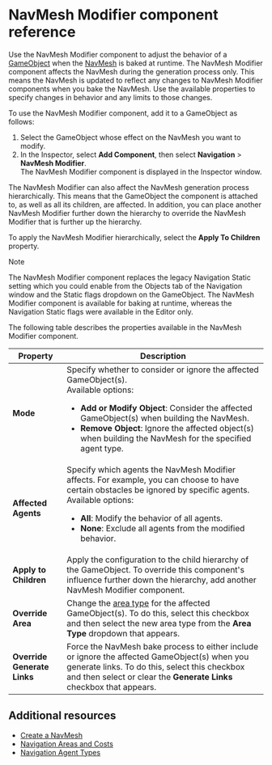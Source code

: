 # NavMesh Modifier component reference

Use the NavMesh Modifier component to adjust the behavior of a [GameObject][1] when the [NavMesh][2] is baked at runtime. The NavMesh Modifier component affects the NavMesh during the generation process only. This means the NavMesh is updated to reflect any changes to NavMesh Modifier components when you bake the NavMesh. Use the available properties to specify changes in behavior and any limits to those changes.

To use the NavMesh Modifier component, add it to a GameObject as follows:
1. Select the GameObject whose effect on the NavMesh you want to modify.
2. In the Inspector, select **Add Component**, then select **Navigation** &gt; **NavMesh Modifier**. <br/> The NavMesh Modifier component is displayed in the Inspector window.

The NavMesh Modifier can also affect the NavMesh generation process hierarchically. This means that the GameObject the component is attached to, as well as all its children, are affected. In addition, you can place another NavMesh Modifier further down the hierarchy to override the NavMesh Modifier that is further up the hierarchy.

To apply the NavMesh Modifier hierarchically, select the **Apply To Children** property.

> [!Note]
> The NavMesh Modifier component replaces the legacy Navigation Static setting which you could enable from the Objects tab of the Navigation window and the Static flags dropdown on the GameObject. The NavMesh Modifier component is available for baking at runtime, whereas the Navigation Static flags were available in the Editor only.

The following table describes the properties available in the NavMesh Modifier component.

| Property | Description |
| --- | --- |
| **Mode** | Specify whether to consider or ignore the affected GameObject(s). <br/>Available options: <ul><li>**Add or Modify Object**: Consider the affected GameObject(s) when building the NavMesh.</li><li>**Remove Object**: Ignore the affected object(s) when building the NavMesh for the specified agent type.</li></ul> |
| **Affected Agents** | Specify which agents the NavMesh Modifier affects. For example, you can choose to have certain obstacles be ignored by specific agents. <br/>Available options: <ul><li>**All**: Modify the behavior of all agents.</li><li>**None**: Exclude all agents from the modified behavior.</li></ul> |
| **Apply to Children** | Apply the configuration to the child hierarchy of the GameObject. To override this component's influence further down the hierarchy, add another NavMesh Modifier component. |
| **Override Area** | Change the [area type](AreasAndCosts.md) for the affected GameObject(s). To do this, select this checkbox and then select the new area type from the **Area Type** dropdown that appears. |
| **Override Generate Links** | Force the NavMesh bake process to either include or ignore the affected GameObject(s) when you generate links. To do this, select this checkbox and then select or clear the **Generate Links** checkbox that appears. |


## Additional resources
- [Create a NavMesh](./CreateNavMesh.md)
- [Navigation Areas and Costs](./AreasAndCosts.md)
- [Navigation Agent Types](./NavigationWindow.md#agents-tab)

[1]: ./Glossary.md#gameobject "The fundamental object in Unity scenes, which can represent characters, props, scenery, cameras, waypoints, and more."

[2]: ./Glossary.md#navmesh "A mesh that Unity generates to approximate the walkable areas and obstacles in your environment for path finding and AI-controlled navigation."
